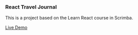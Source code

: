 ### React Travel Journal
This is a project based on the Learn React course in Scrimba.

[Live Demo](https://warm-eclair-d48700.netlify.app)

